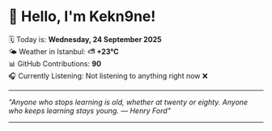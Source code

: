 # 👋 Hello, I'm Kekn9ne!

🗓️ Today is: **Wednesday, 24 September 2025**  
🌤️ Weather in Istanbul: **⛅️  +23°C**  
📊 GitHub Contributions: **90**  
🎧 Currently Listening: Not listening to anything right now ❌

---

_"Anyone who stops learning is old, whether at twenty or eighty. Anyone who keeps learning stays young.  — *Henry Ford*"_

---
